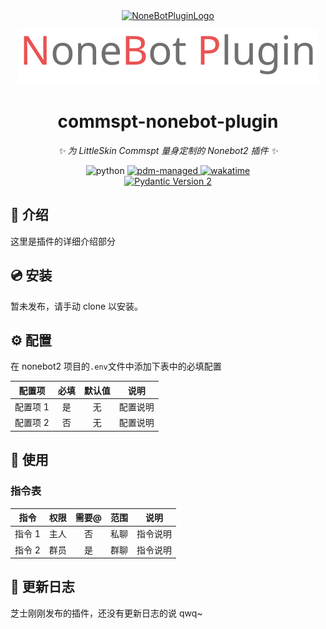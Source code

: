 <!-- markdownlint-disable MD031 MD033 MD036 MD041 -->

<div align="center">

<a href="https://v2.nonebot.dev/store">
  <img src="https://raw.githubusercontent.com/A-kirami/nonebot-plugin-template/resources/nbp_logo.png" width="180" height="180" alt="NoneBotPluginLogo">
</a>

<p>
  <img src="https://raw.githubusercontent.com/lgc-NB2Dev/readme/main/template/plugin.svg" alt="NoneBotPluginText">
</p>

# commspt-nonebot-plugin

_✨ 为 LittleSkin Commspt 量身定制的 Nonebot2 插件 ✨_

<img src="https://img.shields.io/badge/python-3.10+-blue.svg" alt="python">
<a href="https://pdm.fming.dev">
  <img src="https://img.shields.io/badge/pdm-managed-blueviolet" alt="pdm-managed">
</a>
<a href="https://wakatime.com/badge/user/de2f28c3-5c26-4f92-bfe0-7a392cbfed48/project/95b7814f-eac0-48e1-b124-df3fb41c692d">
  <img src="https://wakatime.com/badge/user/de2f28c3-5c26-4f92-bfe0-7a392cbfed48/project/95b7814f-eac0-48e1-b124-df3fb41c692d.svg" alt="wakatime">
</a>

<br />

<!-- <a href="https://pydantic.dev">
  <img src="https://img.shields.io/endpoint?url=https://raw.githubusercontent.com/pydantic/pydantic/main/docs/badge/v1.json" alt="Pydantic Version 1" >
</a> -->
<!-- <a href="https://pydantic.dev">
  <img src="https://img.shields.io/endpoint?url=https://raw.githubusercontent.com/pydantic/pydantic/main/docs/badge/v2.json" alt="Pydantic Version 2" >
</a> -->
<a href="https://pydantic.dev">
  <img src="https://img.shields.io/endpoint?url=https://raw.githubusercontent.com/lgc-NB2Dev/readme/main/template/pyd-v2.json" alt="Pydantic Version 2" >
</a>
<!-- <a href="./LICENSE">
  <img src="https://img.shields.io/github/license/FalfaChino/commspt-nonebot-plugin.svg" alt="license">
</a>
<a href="https://pypi.python.org/pypi/commspt-nonebot-plugin">
  <img src="https://img.shields.io/pypi/v/commspt-nonebot-plugin.svg" alt="pypi">
</a>
<a href="https://pypi.python.org/pypi/commspt-nonebot-plugin">
  <img src="https://img.shields.io/pypi/dm/commspt-nonebot-plugin" alt="pypi download">
</a> -->

</div>

## 📖 介绍

这里是插件的详细介绍部分

## 💿 安装

<!-- 以下提到的方法 任选**其一** 即可

<details open>
<summary>[推荐] 使用 nb-cli 安装</summary>
在 nonebot2 项目的根目录下打开命令行, 输入以下指令即可安装

```bash
nb plugin install commspt-nonebot-plugin
```

</details>

<details>
<summary>使用包管理器安装</summary>
在 nonebot2 项目的插件目录下, 打开命令行, 根据你使用的包管理器, 输入相应的安装命令

<details>
<summary>pip</summary>

```bash
pip install commspt-nonebot-plugin
```

</details>
<details>
<summary>pdm</summary>

```bash
pdm add commspt-nonebot-plugin
```

</details>
<details>
<summary>poetry</summary>

```bash
poetry add commspt-nonebot-plugin
```

</details>
<details>
<summary>conda</summary>

```bash
conda install commspt-nonebot-plugin
```

</details>

打开 nonebot2 项目根目录下的 `pyproject.toml` 文件, 在 `[tool.nonebot]` 部分的 `plugins` 项里追加写入

```toml
[tool.nonebot]
plugins = [
    # ...
    "commspt_nonebot_plugin"
]
```

</details> -->

暂未发布，请手动 clone 以安装。

## ⚙️ 配置

在 nonebot2 项目的`.env`文件中添加下表中的必填配置

|  配置项  | 必填 | 默认值 |   说明   |
| :------: | :--: | :----: | :------: |
| 配置项 1 |  是  |   无   | 配置说明 |
| 配置项 2 |  否  |   无   | 配置说明 |

## 🎉 使用

### 指令表

|  指令  | 权限 | 需要@ | 范围 |   说明   |
| :----: | :--: | :---: | :--: | :------: |
| 指令 1 | 主人 |  否   | 私聊 | 指令说明 |
| 指令 2 | 群员 |  是   | 群聊 | 指令说明 |

## 📝 更新日志

芝士刚刚发布的插件，还没有更新日志的说 qwq~
